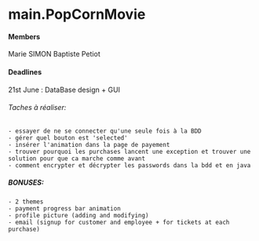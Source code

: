 # main.PopCornMovie

#### Members
Marie SIMON
Baptiste Petiot

#### Deadlines
21st June : DataBase design + GUI


###### Taches à réaliser:
    - essayer de ne se connecter qu'une seule fois à la BDD
    - gérer quel bouton est 'selected'
    - insérer l'animation dans la page de payement
    - trouver pourquoi les purchases lancent une exception et trouver une solution pour que ca marche comme avant
    - comment encrypter et décrypter les passwords dans la bdd et en java
    

##### BONUSES:
    - 2 themes
    - payment progress bar animation
    - profile picture (adding and modifying)
    - email (signup for customer and employee + for tickets at each purchase)